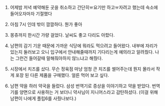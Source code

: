 1. 어제밤 저녁 예약해둔 곳을 취소하고 간단히ㅠ요기만 하고ㅠ자려고 했는데 숙소에 들어오자마자 기절했다

2. 아침 7시 인데 밖이 깜깜하다. 뭔가 좋아

3. 몽쥬까지 한시간 가량 걸었다. 날씨도 좋고 다리도 아팠다.

4. 남편의 감기 기운 때문에 가까운 식당에 뭐라도 먹으려고 들어왔다. 내부에 자리가 있는지 둘러보고 오니 입구에서 안내해줄때까지 기다리는게 예의라고 알려줬다. 나는 그런건 들어갈때 말해줘야하지 않느냐고 해줬다.

5. 시장에서 치즈를 샀다. 무슨 정육점 마냥 엄청 큰 치즈를 썰어주는데 뭔지 몰라서 작게 포장 된 다른 제품을 구매했다. 얼른 먹어 보고 싶다.

6. 남편 약을 하러 약국을 들렀다. 삼성 번역기로 증상을 이야기하고 약을 받았다. 번역기를 양면으로 사용하는 거 보더니 약사님이 지니어스라고 감탄하셨다. (이걸 위해 남편이 나에게 플립6를 사줬나보다.)